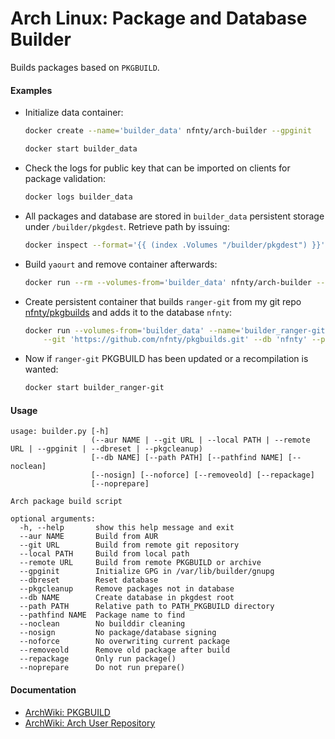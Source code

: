 Arch Linux: Package and Database Builder
========================================

Builds packages based on `PKGBUILD`.

#### Examples

* Initialize data container:

  ```sh
  docker create --name='builder_data' nfnty/arch-builder --gpginit

  docker start builder_data
  ```

* Check the logs for public key that can be imported on clients for package validation:

  ```sh
  docker logs builder_data
  ```

* All packages and database are stored in `builder_data` persistent storage under `/builder/pkgdest`. Retrieve path by issuing:

  ```sh
  docker inspect --format='{{ (index .Volumes "/builder/pkgdest") }}' builder_data
  ```

* Build `yaourt` and remove container afterwards:

  ```sh
  docker run --rm --volumes-from='builder_data' nfnty/arch-builder --aur yaourt
  ```

* Create persistent container that builds `ranger-git` from my git repo [nfnty/pkgbuilds](https://github.com/nfnty/pkgbuilds) and adds it to the database `nfnty`:

  ```sh
  docker run --volumes-from='builder_data' --name='builder_ranger-git' nfnty/arch-builder \
      --git 'https://github.com/nfnty/pkgbuilds.git' --db 'nfnty' --path 'ranger-git'
  ```

* Now if `ranger-git` PKGBUILD has been updated or a recompilation is wanted:

  ```sh
  docker start builder_ranger-git
  ```

#### Usage

```
usage: builder.py [-h]
                  (--aur NAME | --git URL | --local PATH | --remote URL | --gpginit | --dbreset | --pkgcleanup)
                  [--db NAME] [--path PATH] [--pathfind NAME] [--noclean]
                  [--nosign] [--noforce] [--removeold] [--repackage]
                  [--noprepare]

Arch package build script

optional arguments:
  -h, --help       show this help message and exit
  --aur NAME       Build from AUR
  --git URL        Build from remote git repository
  --local PATH     Build from local path
  --remote URL     Build from remote PKGBUILD or archive
  --gpginit        Initialize GPG in /var/lib/builder/gnupg
  --dbreset        Reset database
  --pkgcleanup     Remove packages not in database
  --db NAME        Create database in pkgdest root
  --path PATH      Relative path to PATH_PKGBUILD directory
  --pathfind NAME  Package name to find
  --noclean        No builddir cleaning
  --nosign         No package/database signing
  --noforce        No overwriting current package
  --removeold      Remove old package after build
  --repackage      Only run package()
  --noprepare      Do not run prepare()
```

#### Documentation

* [ArchWiki: PKGBUILD](https://wiki.archlinux.org/index.php/PKGBUILD)
* [ArchWiki: Arch User Repository](https://wiki.archlinux.org/index.php/Arch_User_Repository)
